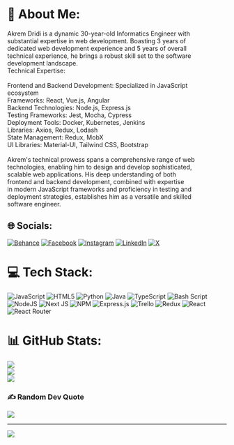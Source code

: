 # 💫 About Me:
Akrem Dridi is a dynamic 30-year-old Informatics Engineer with <br>substantial expertise in web development. Boasting 3 years of <br>dedicated web development experience and 5 years of overall<br> technical experience, he brings a robust skill set to the software <br>development landscape.<br>Technical Expertise:<br><br>Frontend and Backend Development: Specialized in JavaScript <br>ecosystem<br>Frameworks: React, Vue.js, Angular<br>Backend Technologies: Node.js, Express.js<br>Testing Frameworks: Jest, Mocha, Cypress<br>Deployment Tools: Docker, Kubernetes, Jenkins<br>Libraries: Axios, Redux, Lodash<br>State Management: Redux, MobX<br>UI Libraries: Material-UI, Tailwind CSS, Bootstrap<br><br>Akrem's technical prowess spans a comprehensive range of web <br>technologies, enabling him to design and develop sophisticated, <br>scalable web applications. His deep understanding of both <br>frontend and backend development, combined with expertise <br>in modern JavaScript frameworks and proficiency in testing and <br>deployment strategies, establishes him as a versatile and skilled <br>software engineer.


## 🌐 Socials:
[![Behance](https://img.shields.io/badge/Behance-1769ff?logo=behance&logoColor=white)](https://behance.net/makrem88) [![Facebook](https://img.shields.io/badge/Facebook-%231877F2.svg?logo=Facebook&logoColor=white)](https://facebook.com/Makremoto88) [![Instagram](https://img.shields.io/badge/Instagram-%23E4405F.svg?logo=Instagram&logoColor=white)](https://instagram.com/Makremoto88) [![LinkedIn](https://img.shields.io/badge/LinkedIn-%230077B5.svg?logo=linkedin&logoColor=white)](https://linkedin.com/in/akrem-dridi-97815a196) [![X](https://img.shields.io/badge/X-black.svg?logo=X&logoColor=white)](https://x.com/wordpress_akrem) 

# 💻 Tech Stack:
![JavaScript](https://img.shields.io/badge/javascript-%23323330.svg?style=for-the-badge&logo=javascript&logoColor=%23F7DF1E) ![HTML5](https://img.shields.io/badge/html5-%23E34F26.svg?style=for-the-badge&logo=html5&logoColor=white) ![Python](https://img.shields.io/badge/python-3670A0?style=for-the-badge&logo=python&logoColor=ffdd54) ![Java](https://img.shields.io/badge/java-%23ED8B00.svg?style=for-the-badge&logo=openjdk&logoColor=white) ![TypeScript](https://img.shields.io/badge/typescript-%23007ACC.svg?style=for-the-badge&logo=typescript&logoColor=white) ![Bash Script](https://img.shields.io/badge/bash_script-%23121011.svg?style=for-the-badge&logo=gnu-bash&logoColor=white) ![NodeJS](https://img.shields.io/badge/node.js-6DA55F?style=for-the-badge&logo=node.js&logoColor=white) ![Next JS](https://img.shields.io/badge/Next-black?style=for-the-badge&logo=next.js&logoColor=white) ![NPM](https://img.shields.io/badge/NPM-%23CB3837.svg?style=for-the-badge&logo=npm&logoColor=white) ![Express.js](https://img.shields.io/badge/express.js-%23404d59.svg?style=for-the-badge&logo=express&logoColor=%2361DAFB) ![Trello](https://img.shields.io/badge/Trello-%23026AA7.svg?style=for-the-badge&logo=Trello&logoColor=white) ![Redux](https://img.shields.io/badge/redux-%23593d88.svg?style=for-the-badge&logo=redux&logoColor=white) ![React](https://img.shields.io/badge/react-%2320232a.svg?style=for-the-badge&logo=react&logoColor=%2361DAFB) ![React Router](https://img.shields.io/badge/React_Router-CA4245?style=for-the-badge&logo=react-router&logoColor=white)
# 📊 GitHub Stats:
![](https://github-readme-stats.vercel.app/api?username=makrem88&theme=dark&hide_border=false&include_all_commits=false&count_private=false)<br/>
![](https://github-readme-streak-stats.herokuapp.com/?user=makrem88&theme=dark&hide_border=false)<br/>
![](https://github-readme-stats.vercel.app/api/top-langs/?username=makrem88&theme=dark&hide_border=false&include_all_commits=false&count_private=false&layout=compact)

### ✍️ Random Dev Quote
![](https://quotes-github-readme.vercel.app/api?type=horizontal&theme=radical)

---
[![](https://visitcount.itsvg.in/api?id=makrem88&icon=0&color=0)](https://visitcount.itsvg.in)

<!-- Proudly created with GPRM ( https://gprm.itsvg.in ) -->
